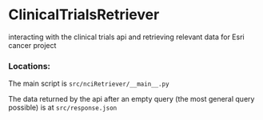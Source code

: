 # ClinicalTrialsRetriever
interacting with the clinical trials api and retrieving relevant data for Esri cancer project

### Locations:

The main script is `src/nciRetriever/__main__.py`

The data returned by the api after an empty query (the most general query possible) is at `src/response.json`

